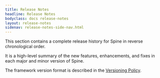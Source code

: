 ```yaml
---
title: Release Notes
headline: Release Notes
bodyclass: docs release-notes
layout: release-notes
sidenav: release-notes-side-nav.html
---
```


<p class="lead">This section contains a complete release history for Spine in reverse 
chronological&nbsp;order.</p>

It is a high-level summary of the new features, enhancements, and fixes in each major 
and minor version of Spine. 

The framework version format is described in the [Versioning Policy]({{site.baseurl}}/versioning/).
